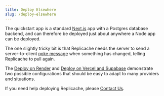 ```yaml
---
title: Deploy Elsewhere
slug: /deploy-elsewhere
---
```


The quickstart app is a standard [Next.js](https://nextjs.org/) app with a Postgres database backend, and can therefore be deployed just about anywhere a Node app can be deployed.

The one slightly tricky bit is that Replicache needs the server to send a server-to-client [poke message](https://doc.replicache.dev/how-it-works) when something has changed, telling Replicache to pull again.

The [Deploy on Render](/deploy-render) and [Deploy on Vercel and Supabase](/deploy-vercel-supabase) demonstrate two possible configurations that should be easy to adapt to many providers and situations.

If you need help deploying Replicache, please [Contact Us](https://replicache.dev/contact).
